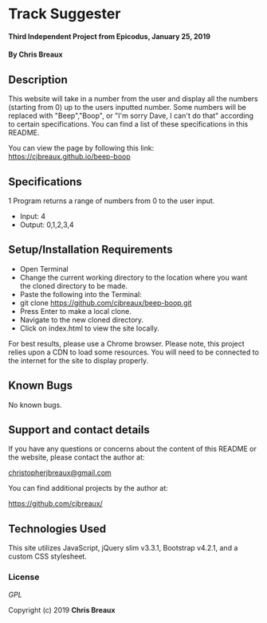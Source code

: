 # Track Suggester

#### Third Independent Project from Epicodus, January 25, 2019

#### By Chris Breaux

## Description

This website will take in a number from the user and display all the numbers (starting from 0) up to the users inputted number. Some numbers will be replaced with "Beep","Boop", or "I'm sorry Dave, I can't do that" according to certain specifications. You can find a list of these specifications in this README.

You can view the page by following this link:
https://cjbreaux.github.io/beep-boop

## Specifications
1 Program returns a range of numbers from 0 to the user input.
  * Input: 4
  * Output: 0,1,2,3,4

## Setup/Installation Requirements

* Open Terminal
* Change the current working directory to the location where you want the cloned directory to be made.
* Paste the following into the Terminal:
* git clone https://github.com/cjbreaux/beep-boop.git
* Press Enter to make a local clone.
* Navigate to the new cloned directory.
* Click on index.html to view the site locally.

For best results, please use a Chrome browser.
Please note, this project relies upon a CDN to load some resources. You will need to be connected to the internet for the site to display properly.

## Known Bugs

No known bugs.

## Support and contact details

If you have any questions or concerns about the content of this README or the website, please contact the author at:  

christopherjbreaux@gmail.com

You can find additional projects by the author at:

https://github.com/cjbreaux/


## Technologies Used

This site utilizes JavaScript, jQuery slim v3.3.1, Bootstrap v4.2.1, and a custom CSS stylesheet.

### License

*GPL*

Copyright (c) 2019 **Chris Breaux**
